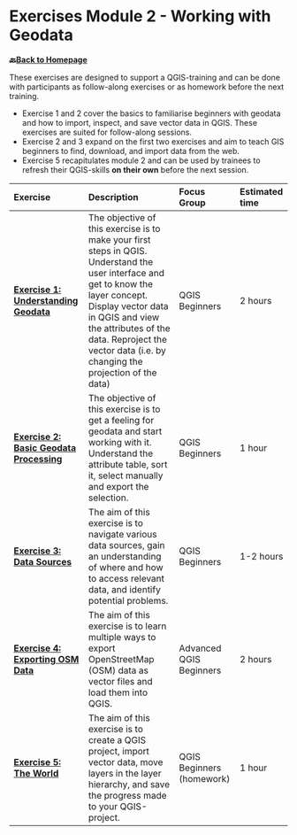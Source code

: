 # Exercises Module 2 - Working with Geodata

__🔙[Back to Homepage](/content/intro.md)__

These exercises are designed to support a QGIS-training and can be done with participants as follow-along exercises or as homework before the next training. 
- Exercise 1 and 2 cover the basics to familiarise beginners with geodata and how to import, inspect, and save vector data in QGIS. These exercises are suited for follow-along sessions. 
- Exercise 2 and 3 expand on the first two exercises and aim to teach GIS beginners to find, download, and import data from the web. 
- Exercise 5 recapitulates module 2 and can be used by trainees to refresh their QGIS-skills __on their own__ before the next session.


| Exercise| Description |Focus Group|Estimated time| 
| :-------------------- | :----------------- |:----------------- |:----------------- |
|__[Exercise 1: Understanding Geodata](/content/Modul_2/en_qgis_geodata_concept_ex1.md)__ | The objective of this exercise is to make your first steps in QGIS. Understand the user interface and get to know the layer concept. Display vector data in QGIS and view the attributes of the data. Reproject the vector data (i.e. by changing the projection of the data) | QGIS Beginners | 2 hours | 
|  __[Exercise 2: Basic Geodata Processing](https://giscience.github.io/gis-training-resource-center/content/Modul_2/en_qgis_basic_data_processing_ex1.html)__ | The objective of this exercise is to get a feeling for geodata and start working with it. Understand the attribute table, sort it, select manually and export the selection. | QGIS Beginners | 1 hour | 
| __[Exercise 3: Data Sources](https://giscience.github.io/gis-training-resource-center/content/Modul_2/en_qgis_data_sources_ex1.html)__ | The aim of this exercise is to navigate various data sources, gain an understanding of where and how to access relevant data, and identify potential problems. | QGIS Beginners | 1-2 hours |
| __[Exercise 4: Exporting OSM Data](https://giscience.github.io/gis-training-resource-center/content/Modul_2/en_qgis_data_sources_ex2.html)__ | The aim of this exercise is to learn multiple ways to export OpenStreetMap (OSM) data as vector files and load them into QGIS. | Advanced QGIS Beginners | 2 hours |
| __[Exercise 5: The World](/content/Modul_2/en_qgis_modul_2_ex_1.md)__ | The aim of this exercise is to create a QGIS project, import vector data, move layers in the layer hierarchy, and save the progress made to your QGIS-project. | QGIS Beginners (homework) | 1 hour |

<!--CHECK: Exercise 3: Did they already learn how to filter data to display only the hospitals?-->